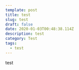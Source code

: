 ```yaml
---
template: post
title: test
slug: test
draft: false
date: 2020-01-03T00:48:38.114Z
description: test
category: Test
tags:
  - test
---
```

test
